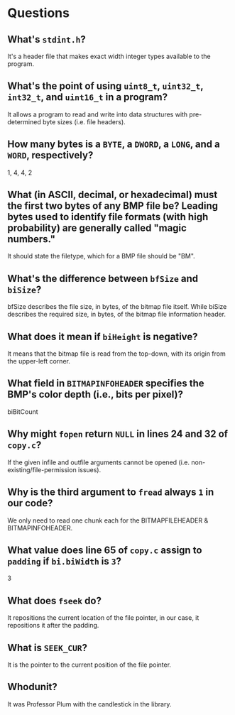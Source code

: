 # Questions

## What's `stdint.h`?

It's a header file that makes exact width integer types available to the program.

## What's the point of using `uint8_t`, `uint32_t`, `int32_t`, and `uint16_t` in a program?

It allows a program to read and write into data structures with pre-determined byte sizes (i.e. file headers).

## How many bytes is a `BYTE`, a `DWORD`, a `LONG`, and a `WORD`, respectively?

1, 4, 4, 2

## What (in ASCII, decimal, or hexadecimal) must the first two bytes of any BMP file be? Leading bytes used to identify file formats (with high probability) are generally called "magic numbers."

It should state the filetype, which for a BMP file should be "BM".

## What's the difference between `bfSize` and `biSize`?

bfSize describes the file size, in bytes, of the bitmap file itself. While biSize describes the required size, in bytes, of the bitmap file information header.

## What does it mean if `biHeight` is negative?

It means that the bitmap file is read from the top-down, with its origin from the upper-left corner.

## What field in `BITMAPINFOHEADER` specifies the BMP's color depth (i.e., bits per pixel)?

biBitCount

## Why might `fopen` return `NULL` in lines 24 and 32 of `copy.c`?

If the given infile and outfile arguments cannot be opened (i.e. non-existing/file-permission issues).

## Why is the third argument to `fread` always `1` in our code?

We only need to read one chunk each for the BITMAPFILEHEADER & BITMAPINFOHEADER.

## What value does line 65 of `copy.c` assign to `padding` if `bi.biWidth` is `3`?

3

## What does `fseek` do?

It repositions the current location of the file pointer, in our case, it repositions it after the padding.

## What is `SEEK_CUR`?

It is the pointer to the current position of the file pointer.

## Whodunit?

It was Professor Plum with the candlestick in the library.
